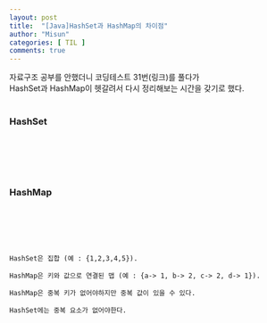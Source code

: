 ```yaml
---
layout: post
title:  "[Java]HashSet과 HashMap의 차이점"
author: "Misun"
categories: [ TIL ]
comments: true
---
```

자료구조 공부를 안했더니 코딩테스트 31번(링크)를 풀다가<br />
HashSet과 HashMap이 헷갈려서 다시 정리해보는 시간을 갖기로 했다.<br />
<br />

### HashSet
<br />
<br />
<br />
<br />



### HashMap
<br />
<br />
<br />
<br />

```
HashSet은 집합 (예 : {1,2,3,4,5}).

HashMap은 키와 값으로 연결된 맵 (예 : {a-> 1, b-> 2, c-> 2, d-> 1}).

HashMap은 중복 키가 없어야하지만 중복 값이 있을 수 있다.

HashSet에는 중복 요소가 없어야한다.
```